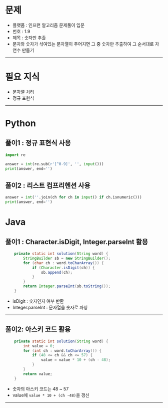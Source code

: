 # 문제
- 플랫폼 : 인프런 알고리즘 문제풀이 입문
- 번호 : 1.9
- 제목 : 숫자만 추출
- 문자와 숫자가 섞여있는 문자열이 주어지면 그 중 숫자만 추출하여 그 순서대로 자연수 만들기

---

# 필요 지식
- 문자열 처리
- 정규 표현식

---

# Python

## 풀이1 : 정규 표현식 사용
```python
import re

answer = int(re.sub(r'[^0-9]', '', input()))
print(answer, end='')
```

## 풀이2 : 리스트 컴프리헨션 사용
```python
answer = int(''.join(ch for ch in input() if ch.isnumeric()))
print(answer, end='')
```

# Java
## 풀이1 : Character.isDigit, Integer.parseInt 활용
```java
    private static int solution(String word) {
        StringBuilder sb = new StringBuilder();
        for (char ch : word.toCharArray()) {
            if (Character.isDigit(ch)) {
                sb.append(ch);
            }
        }
        return Integer.parseInt(sb.toString());
    }
```
- isDigit : 숫자인지 여부 반환
- Integer.parseInt : 문자열을 숫자로 파싱

---

## 풀이2: 아스키 코드 활용
```java
    private static int solution(String word) {
        int value = 0;
        for (int ch : word.toCharArray()) {
            if (48 <= ch && ch <= 57) {
                value = value * 10 + (ch - 48);
            }
        }
        return value;
    }
```
- 숫자의 아스키 코드는 48 ~ 57
- value에 `value * 10 + (ch -48)`을 갱신

---
